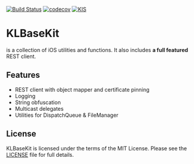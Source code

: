 [![Build Status](https://travis-ci.com/SchwarzIT/iosklbasekit.svg?branch=master)](https://travis-ci.com/Kaufland/iosklbasekit) 
[![codecov](https://codecov.io/gh/Kaufland/iosklbasekit/branch/master/graph/badge.svg)](https://codecov.io/gh/Kaufland/iosklbasekit)
[![KIS](https://img.shields.io/badge/KIS-awesome-red.svg)](http://www.spannende-it.de)

# KLBaseKit

is a collection of iOS utilities and functions. It also includes **a full featured** REST client.

## Features

 - REST client with object mapper and certificate pinning
 - Logging
 - String obfuscation
 - Multicast delegates
 - Utilities for DispatchQueue & FileManager

## License
KLBaseKit is licensed under the terms of the MIT License. Please see the [LICENSE](LICENSE) file for full details.
